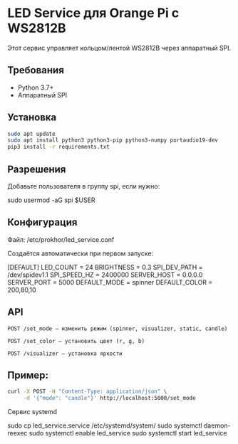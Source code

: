 # LED Service для Orange Pi с WS2812B

Этот сервис управляет кольцом/лентой WS2812B через аппаратный SPI.


## Требования
- Python 3.7+
- Аппаратный SPI

## Установка

```bash
sudo apt update
sudo apt install python3 python3-pip python3-numpy portaudio19-dev
pip3 install -r requirements.txt

```
## Разрешения

Добавьте пользователя в группу spi, если нужно:

sudo usermod -aG spi $USER

## Конфигурация

Файл: /etc/prokhor/led_service.conf

Создаётся автоматически при первом запуске:

[DEFAULT]
LED_COUNT = 24
BRIGHTNESS = 0.3
SPI_DEV_PATH = /dev/spidev1.1
SPI_SPEED_HZ = 2400000
SERVER_HOST = 0.0.0.0
SERVER_PORT = 5000
DEFAULT_MODE = spinner
DEFAULT_COLOR = 200,80,10

## API

    POST /set_mode — изменить режим (spinner, visualizer, static, candle)

    POST /set_color — установить цвет (r, g, b)

    POST /visualizer — установка яркости

## Пример:
```bash
curl -X POST -H "Content-Type: application/json" \
     -d '{"mode": "candle"}' http://localhost:5000/set_mode
```
Сервис systemd

sudo cp led_service.service /etc/systemd/system/
sudo systemctl daemon-reexec
sudo systemctl enable led_service
sudo systemctl start led_service
